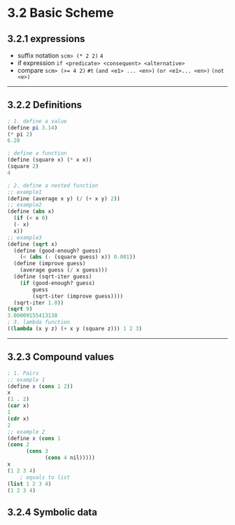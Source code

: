 # 3.2 Basic Scheme
## 3.2.1 expressions
- suffix notation
	`scm> (* 2 2)` `4`
- if expression
	`if <predicate> <consequent> <alternative>`
- compare
	`scm> (>= 4 2)` `#t`
	`(and <e1> ... <en>)` 
	`(or <e1>... <en>)`
	`(not <e>)`
---
## 3.2.2 Definitions
```Scheme
; 1. define a value
(define pi 3.14)
(* pi 2)
6.28

; define a function
(define (square x) (* x x))
(square 2)
4

; 2. define a nested function
;; example1
(define (average x y) (/ (+ x y) 2))
;; example2
(define (abs x) 
  (if (< x 0) 
  (- x)
  x))
;; example3
(define (sqrt x)
  (define (good-enough? guess)
    (< (abs (- (square guess) x)) 0.001))
  (define (improve guess)
    (average guess (/ x guess)))
  (define (sqrt-iter guess)
    (if (good-enough? guess)
        guess
        (sqrt-iter (improve guess))))
  (sqrt-iter 1.0))
(sqrt 9)
3.00009155413138
; 3. lambda function
((lambda (x y z) (+ x y (square z))) 1 2 3)
```
---
## 3.2.3 Compound values
```Scheme
; 1. Pairs
;; example 1
(define x (cons 1 2))
x
(1 . 2)
(car x)
1
(cdr x)
2
;; example 2
(define x (cons 1
(cons 2
      (cons 3
            (cons 4 nil)))))
x
(1 2 3 4)
	; equals to list
(list 1 2 3 4)
(1 2 3 4)
```
## 3.2.4 Symbolic data

